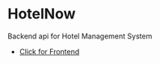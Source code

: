 # HotelNow
Backend api for Hotel Management System
- [Click for Frontend](https://github.com/selahattindindas/hotelnowapp)
